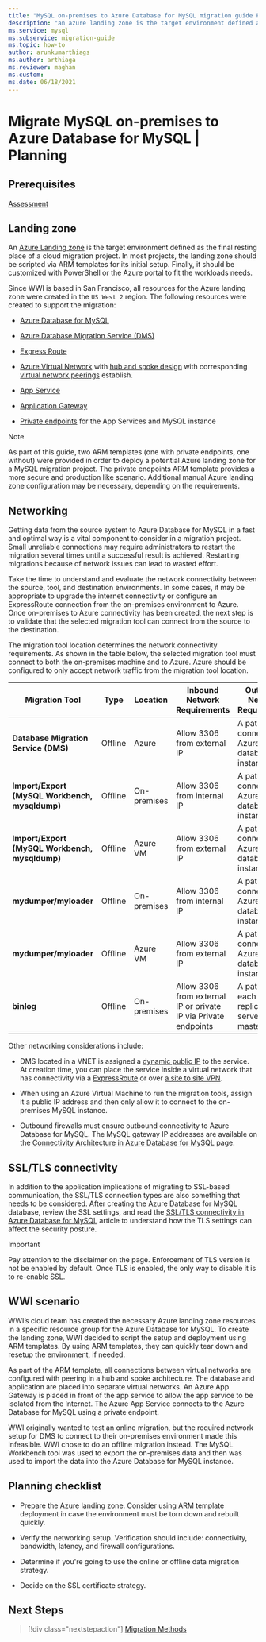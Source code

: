 ```yaml
---
title: "MySQL on-premises to Azure Database for MySQL migration guide Planning"
description: "an azure landing zone is the target environment defined as the final resting place of a cloud migration project."
ms.service: mysql
ms.subservice: migration-guide
ms.topic: how-to
author: arunkumarthiags
ms.author: arthiaga
ms.reviewer: maghan
ms.custom:
ms.date: 06/18/2021
---
```


# Migrate MySQL on-premises to Azure Database for MySQL | Planning

## Prerequisites

[Assessment](03-assessment.md)

## Landing zone

An [Azure Landing zone](/azure/cloud-adoption-framework/ready/landing-zone/) is the target environment defined as the final resting place of a cloud migration project. In most projects, the landing zone should be scripted via ARM templates for its initial setup. Finally, it should be customized with PowerShell or the Azure portal to fit the workloads needs.

Since WWI is based in San Francisco, all resources for the Azure landing zone were created in the `US West 2` region. The following resources were created to support the migration:

- [Azure Database for MySQL](../../quickstart-create-mysql-server-database-using-azure-portal.md)

- [Azure Database Migration Service (DMS)](../../../dms/quickstart-create-data-migration-service-portal.md)

- [Express Route](../../../expressroute/expressroute-introduction.md)

- [Azure Virtual Network](../../../virtual-network/quick-create-portal.md) with [hub and spoke design](/azure/architecture/reference-architectures/hybrid-networking/hub-spoke) with corresponding [virtual network peerings](../../../virtual-network/virtual-network-peering-overview.md) establish.

- [App Service](../../../app-service/overview.md)

- [Application Gateway](../../../load-balancer/quickstart-load-balancer-standard-internal-portal.md?tabs=option-1-create-internal-load-balancer-standard)

- [Private endpoints](../../../private-link/private-endpoint-overview.md) for the App Services and MySQL instance

> [!NOTE]
> As part of this guide, two ARM templates (one with private endpoints, one without) were provided in order to deploy a potential Azure landing zone for a MySQL migration project. The private endpoints ARM template provides a more secure and production like scenario. Additional manual Azure landing zone configuration may be necessary, depending on the requirements.

## Networking

Getting data from the source system to Azure Database for MySQL in a fast and optimal way is a vital component to consider in a migration project. Small unreliable connections may require administrators to restart the migration several times until a successful result is achieved. Restarting migrations because of network issues can lead to wasted effort.

Take the time to understand and evaluate the network connectivity between the source, tool, and destination environments. In some cases, it may be appropriate to upgrade the internet connectivity or configure an ExpressRoute connection from the on-premises environment to Azure. Once on-premises to Azure connectivity has been created, the next step is to validate that the selected migration tool can connect from the source to the destination.

The migration tool location determines the network connectivity requirements. As shown in the table below, the selected migration tool must connect to both the on-premises machine and to Azure. Azure should be configured to only accept network traffic from the migration tool location.

| Migration Tool | Type | Location | Inbound Network Requirements | Outbound Network Requirements |
|----------------|------|----------|------------------------------|-------------------------------|
| **Database Migration Service (DMS)** | Offline | Azure | Allow 3306 from external IP | A path to connect to the Azure MySQL database instance |
| **Import/Export (MySQL Workbench, mysqldump)** | Offline | On-premises | Allow 3306 from internal IP | A path to connect to the Azure MySQL database instance |
| **Import/Export (MySQL Workbench, mysqldump)** | Offline | Azure VM | Allow 3306 from external IP | A path to connect to the Azure MySQL database instance |
| **mydumper/myloader** | Offline | On-premises | Allow 3306 from internal IP | A path to connect to the Azure MySQL database instance |
| **mydumper/myloader** | Offline | Azure VM | Allow 3306 from external IP | A path to connect to the Azure MySQL database instance |
| **binlog** | Offline | On-premises | Allow 3306 from external IP or private IP via Private endpoints | A path for each replication server to the master |

Other networking considerations include:

- DMS located in a VNET is assigned a [dynamic public IP](../../../dms/faq.md#setup) to the service. At creation time, you can place the service inside a virtual network that has connectivity via a [ExpressRoute](../../../expressroute/expressroute-introduction.md) or over [a site to site VPN](../../../vpn-gateway/tutorial-site-to-site-portal.md).

- When using an Azure Virtual Machine to run the migration tools, assign it a public IP address and then only allow it to connect to the on-premises MySQL instance.

- Outbound firewalls must ensure outbound connectivity to Azure Database for MySQL. The MySQL gateway IP addresses are available on the [Connectivity Architecture in Azure Database for MySQL](../../concepts-connectivity-architecture.md#azure-database-for-mysql-gateway-ip-addresses) page.

## SSL/TLS connectivity

In addition to the application implications of migrating to SSL-based communication, the SSL/TLS connection types are also something that needs to be considered. After creating the Azure Database for MySQL database, review the SSL settings, and read the [SSL/TLS connectivity in Azure Database for MySQL](../../concepts-ssl-connection-security.md) article to understand how the TLS settings can affect the security posture.

> [!Important]
> Pay attention to the disclaimer on the page. Enforcement of TLS version is not be enabled by default. Once TLS is enabled, the only way to disable it is to re-enable SSL.

## WWI scenario

WWI’s cloud team has created the necessary Azure landing zone resources in a specific resource group for the Azure Database for MySQL. To create the landing zone, WWI decided to script the setup and deployment using ARM templates. By using ARM templates, they can quickly tear down and resetup the environment, if needed.

As part of the ARM template, all connections between virtual networks are configured with peering in a hub and spoke architecture. The database and application are placed into separate virtual networks. An Azure App Gateway is placed in front of the app service to allow the app service to be isolated from the Internet. The Azure App Service connects to the Azure Database for MySQL using a private endpoint.

WWI originally wanted to test an online migration, but the required network setup for DMS to connect to their on-premises environment made this infeasible. WWI chose to do an offline migration instead. The MySQL Workbench tool was used to export the on-premises data and then was used to import the data into the Azure Database for MySQL instance.

## Planning checklist

- Prepare the Azure landing zone. Consider using ARM template deployment in case the environment must be torn down and rebuilt quickly.

- Verify the networking setup. Verification should include: connectivity, bandwidth, latency, and firewall configurations.

- Determine if you're going to use the online or offline data migration strategy.

- Decide on the SSL certificate strategy.  


## Next Steps

> [!div class="nextstepaction"]
> [Migration Methods](./05-migration-methods.md)
